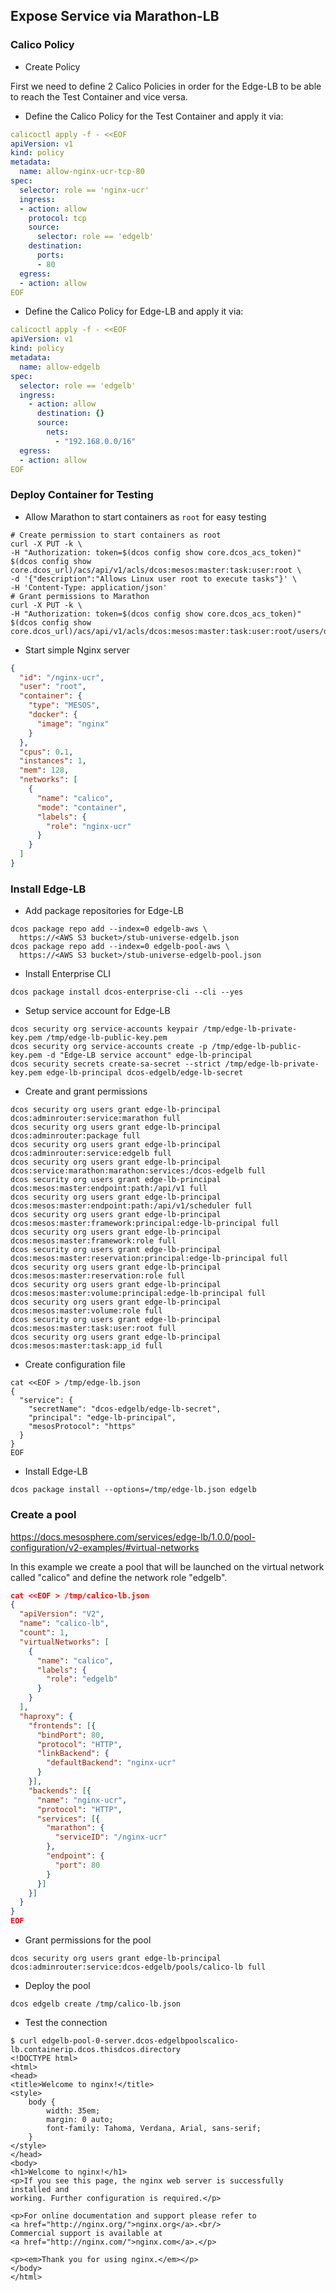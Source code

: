 ## Expose Service via Marathon-LB

### Calico Policy

- Create Policy

First we need to define 2 Calico Policies in order for the Edge-LB to be able to reach the Test Container and vice versa.

- Define the Calico Policy for the Test Container and apply it via:

```yaml
calicoctl apply -f - <<EOF
apiVersion: v1
kind: policy
metadata:
  name: allow-nginx-ucr-tcp-80
spec:
  selector: role == 'nginx-ucr'
  ingress:
  - action: allow
    protocol: tcp
    source:
      selector: role == 'edgelb'
    destination:
      ports:
      - 80
  egress:
  - action: allow
EOF
```

- Define the Calico Policy for Edge-LB and apply it via:

```yaml
calicoctl apply -f - <<EOF
apiVersion: v1
kind: policy
metadata:
  name: allow-edgelb
spec:
  selector: role == 'edgelb'
  ingress:
    - action: allow
      destination: {}
      source:
        nets:
          - "192.168.0.0/16"
  egress:
  - action: allow
EOF
```

### Deploy Container for Testing

- Allow Marathon to start containers as `root` for easy testing

```
# Create permission to start containers as root
curl -X PUT -k \
-H "Authorization: token=$(dcos config show core.dcos_acs_token)" $(dcos config show core.dcos_url)/acs/api/v1/acls/dcos:mesos:master:task:user:root \
-d '{"description":"Allows Linux user root to execute tasks"}' \
-H 'Content-Type: application/json'
# Grant permissions to Marathon
curl -X PUT -k \
-H "Authorization: token=$(dcos config show core.dcos_acs_token)" $(dcos config show core.dcos_url)/acs/api/v1/acls/dcos:mesos:master:task:user:root/users/dcos_marathon/create
```

- Start simple Nginx server

```json
{
  "id": "/nginx-ucr",
  "user": "root",
  "container": {
    "type": "MESOS",
    "docker": {
      "image": "nginx"
    }
  },
  "cpus": 0.1,
  "instances": 1,
  "mem": 128,
  "networks": [
    {
      "name": "calico",
      "mode": "container",
      "labels": {
        "role": "nginx-ucr"
      }
    }
  ]
}
```

### Install Edge-LB

- Add package repositories for Edge-LB

```
dcos package repo add --index=0 edgelb-aws \
  https://<AWS S3 bucket>/stub-universe-edgelb.json
dcos package repo add --index=0 edgelb-pool-aws \
  https://<AWS S3 bucket>/stub-universe-edgelb-pool.json
```

- Install Enterprise CLI

```
dcos package install dcos-enterprise-cli --cli --yes
```

- Setup service account for Edge-LB

```
dcos security org service-accounts keypair /tmp/edge-lb-private-key.pem /tmp/edge-lb-public-key.pem
dcos security org service-accounts create -p /tmp/edge-lb-public-key.pem -d "Edge-LB service account" edge-lb-principal
dcos security secrets create-sa-secret --strict /tmp/edge-lb-private-key.pem edge-lb-principal dcos-edgelb/edge-lb-secret
```

- Create and grant permissions

```
dcos security org users grant edge-lb-principal dcos:adminrouter:service:marathon full
dcos security org users grant edge-lb-principal dcos:adminrouter:package full
dcos security org users grant edge-lb-principal dcos:adminrouter:service:edgelb full
dcos security org users grant edge-lb-principal dcos:service:marathon:marathon:services:/dcos-edgelb full
dcos security org users grant edge-lb-principal dcos:mesos:master:endpoint:path:/api/v1 full
dcos security org users grant edge-lb-principal dcos:mesos:master:endpoint:path:/api/v1/scheduler full
dcos security org users grant edge-lb-principal dcos:mesos:master:framework:principal:edge-lb-principal full
dcos security org users grant edge-lb-principal dcos:mesos:master:framework:role full
dcos security org users grant edge-lb-principal dcos:mesos:master:reservation:principal:edge-lb-principal full
dcos security org users grant edge-lb-principal dcos:mesos:master:reservation:role full
dcos security org users grant edge-lb-principal dcos:mesos:master:volume:principal:edge-lb-principal full
dcos security org users grant edge-lb-principal dcos:mesos:master:volume:role full
dcos security org users grant edge-lb-principal dcos:mesos:master:task:user:root full
dcos security org users grant edge-lb-principal dcos:mesos:master:task:app_id full
```

- Create configuration file

```
cat <<EOF > /tmp/edge-lb.json
{
  "service": {
    "secretName": "dcos-edgelb/edge-lb-secret",
    "principal": "edge-lb-principal",
    "mesosProtocol": "https"
  }
}
EOF
```

- Install Edge-LB

```
dcos package install --options=/tmp/edge-lb.json edgelb
```

### Create a pool

https://docs.mesosphere.com/services/edge-lb/1.0.0/pool-configuration/v2-examples/#virtual-networks

In this example we create a pool that will be launched on the virtual network called "calico" and define the network role "edgelb".

```json
cat <<EOF > /tmp/calico-lb.json
{
  "apiVersion": "V2",
  "name": "calico-lb",
  "count": 1,
  "virtualNetworks": [
    {
      "name": "calico",
      "labels": {
        "role": "edgelb"
      }
    }
  ],
  "haproxy": {
    "frontends": [{
      "bindPort": 80,
      "protocol": "HTTP",
      "linkBackend": {
        "defaultBackend": "nginx-ucr"
      }
    }],
    "backends": [{
      "name": "nginx-ucr",
      "protocol": "HTTP",
      "services": [{
        "marathon": {
          "serviceID": "/nginx-ucr"
        },
        "endpoint": {
          "port": 80
        }
      }]
    }]
  }
}
EOF
```

- Grant permissions for the pool

```
dcos security org users grant edge-lb-principal dcos:adminrouter:service:dcos-edgelb/pools/calico-lb full
```

- Deploy the pool

```
dcos edgelb create /tmp/calico-lb.json
```


- Test the connection

```
$ curl edgelb-pool-0-server.dcos-edgelbpoolscalico-lb.containerip.dcos.thisdcos.directory
<!DOCTYPE html>
<html>
<head>
<title>Welcome to nginx!</title>
<style>
    body {
        width: 35em;
        margin: 0 auto;
        font-family: Tahoma, Verdana, Arial, sans-serif;
    }
</style>
</head>
<body>
<h1>Welcome to nginx!</h1>
<p>If you see this page, the nginx web server is successfully installed and
working. Further configuration is required.</p>

<p>For online documentation and support please refer to
<a href="http://nginx.org/">nginx.org</a>.<br/>
Commercial support is available at
<a href="http://nginx.com/">nginx.com</a>.</p>

<p><em>Thank you for using nginx.</em></p>
</body>
</html>
```
